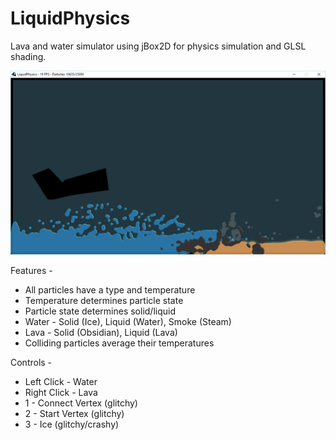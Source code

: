 # LiquidPhysics
Lava and water simulator using jBox2D for physics simulation and GLSL shading.

![LiquidPhysics Screenshot](https://github.com/ninthworld/LiquidPhysics/blob/master/screenshots/ss1_waterlava.png)

Features - 
* All particles have a type and temperature
* Temperature determines particle state
* Particle state determines solid/liquid
* Water - Solid (Ice), Liquid (Water), Smoke (Steam)
* Lava - Solid (Obsidian), Liquid (Lava)
* Colliding particles average their temperatures

Controls -
* Left Click - Water
* Right Click - Lava
* 1 - Connect Vertex (glitchy)
* 2 - Start Vertex (glitchy)
* 3 - Ice (glitchy/crashy)
